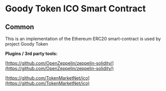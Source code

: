 # Goody Token ICO Smart Contract

## Common

This is an implementation of the Ethereum ERC20 smart-contract is used by project Goody Token

<b>Plugins / 3rd party tools:</b>

[https://github.com/OpenZeppelin/zeppelin-solidity/](https://github.com/OpenZeppelin/zeppelin-solidity/)

[https://github.com/TokenMarketNet/ico](https://github.com/TokenMarketNet/ico)